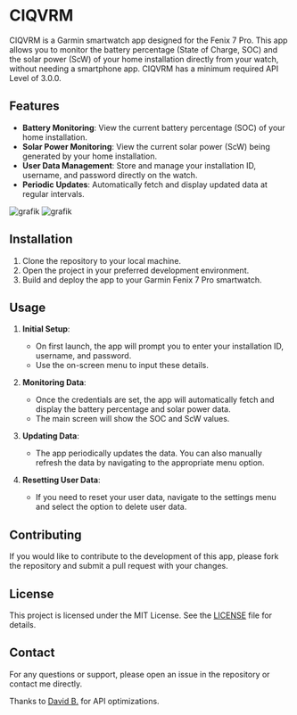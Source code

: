 # CIQVRM

CIQVRM is a Garmin smartwatch app designed for the Fenix 7 Pro. This app allows you to monitor the battery percentage (State of Charge, SOC) and the solar power (ScW) of your home installation directly from your watch, without needing a smartphone app.
CIQVRM has a minimum required API Level of 3.0.0.

## Features

- **Battery Monitoring**: View the current battery percentage (SOC) of your home installation.
- **Solar Power Monitoring**: View the current solar power (ScW) being generated by your home installation.
- **User Data Management**: Store and manage your installation ID, username, and password directly on the watch.
- **Periodic Updates**: Automatically fetch and display updated data at regular intervals.

![grafik](https://github.com/user-attachments/assets/92d74707-0a8b-4715-a074-f6ee21c7a5c0)
![grafik](https://github.com/user-attachments/assets/b279bb39-15b6-4512-811f-6be3b65ec283)


## Installation

1. Clone the repository to your local machine.
2. Open the project in your preferred development environment.
3. Build and deploy the app to your Garmin Fenix 7 Pro smartwatch.

## Usage

1. **Initial Setup**:
   - On first launch, the app will prompt you to enter your installation ID, username, and password.
   - Use the on-screen menu to input these details.

2. **Monitoring Data**:
   - Once the credentials are set, the app will automatically fetch and display the battery percentage and solar power data.
   - The main screen will show the SOC and ScW values.

3. **Updating Data**:
   - The app periodically updates the data. You can also manually refresh the data by navigating to the appropriate menu option.

4. **Resetting User Data**:
   - If you need to reset your user data, navigate to the settings menu and select the option to delete user data.

## Contributing

If you would like to contribute to the development of this app, please fork the repository and submit a pull request with your changes.

## License

This project is licensed under the MIT License. See the [LICENSE](LICENSE) file for details.

## Contact

For any questions or support, please open an issue in the repository or contact me directly.

Thanks to [David B.](https://github.com/DaviBe92) for API optimizations.
